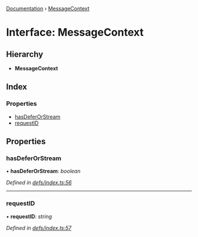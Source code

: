 [Documentation](../README.md) › [MessageContext](messagecontext.md)

# Interface: MessageContext

## Hierarchy

* **MessageContext**

## Index

### Properties

* [hasDeferOrStream](messagecontext.md#hasdeferorstream)
* [requestID](messagecontext.md#requestid)

## Properties

###  hasDeferOrStream

• **hasDeferOrStream**: *boolean*

*Defined in [defs/index.ts:56](https://github.com/badbatch/graphql-box/blob/870b4903/packages/worker-client/src/defs/index.ts#L56)*

___

###  requestID

• **requestID**: *string*

*Defined in [defs/index.ts:57](https://github.com/badbatch/graphql-box/blob/870b4903/packages/worker-client/src/defs/index.ts#L57)*
